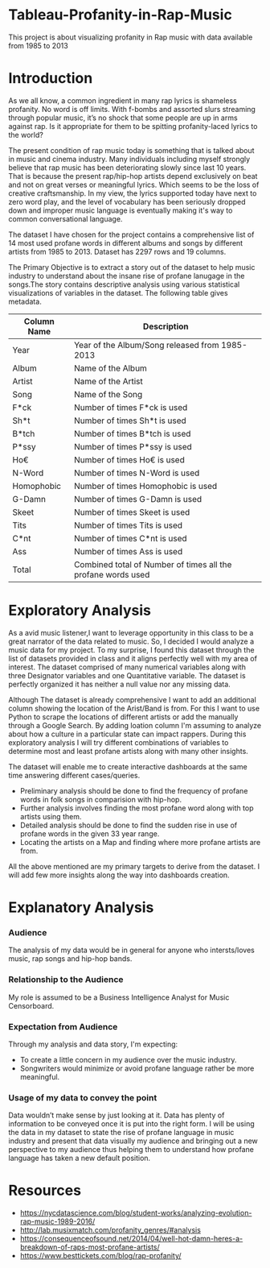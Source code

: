 # Tableau-Profanity-in-Rap-Music
This project is about visualizing profanity in Rap music with data available from 1985 to 2013

# Introduction
As we all know, a common ingredient in many rap lyrics is shameless profanity. No word is off limits. With f-bombs and assorted slurs streaming through popular music, it’s no shock that some people are up in arms against rap. Is it appropriate for them to be spitting profanity-laced lyrics to the world? 

The present condition of rap music today is something that is talked about in music and cinema industry. Many individuals including myself strongly believe that rap music has been deteriorating slowly since last 10 years. That is because the present rap/hip-hop artists depend exclusively on beat and not on great verses or meaningful lyrics. Which seems to be the loss of creative craftsmanship. In my view, the lyrics supported today have next to zero word play, and the level of vocabulary has been seriously dropped down and improper music language is eventually making it's way to common conversational language.

The dataset I have chosen for the project contains a comprehensive list of 14 most used profane words in different albums and songs by different artists from 1985 to 2013. Dataset has 2297 rows and 19 columns.

The Primary Objective is to extract a story out of the dataset to help music industry to understand about the insane rise of profane lanugage in the songs.The story contains descriptive analysis using various statistical visualizations of variables in the dataset. The following table gives metadata.

| __Column Name__  | __Description__ |
| ------------- | ------------- |
| Year  | Year of the Album/Song released from 1985-2013|
| Album  | Name of the Album  |
| Artist  | Name of the Artist  |
| Song  | Name of the Song  |
| F\*ck  | Number of times F\*ck is used |
| Sh\*t  | Number of times Sh\*t is used|
| B\*tch  | Number of times B\*tch is used |
| P\*ssy  | Number of times P\*ssy is used|
| Ho€  | Number of times Ho€ is used |
| N-Word  | Number of times N-Word is used|
| Homophobic | Number of times Homophobic is used |
| G-Damn  | Number of times G-Damn is used|
| Skeet  | Number of times Skeet is used |
| Tits  | Number of times Tits is used|
| C\*nt  | Number of times C\*nt is used |
| Ass  | Number of times Ass is used|
| Total  | Combined total of Number of times all the profane words used |

# Exploratory Analysis
As a avid music listener,I want to leverage opportunity in this class to be a great narrator of the data related to music. So, I decided I would analyze a music data for my project. To my surprise, I found this dataset through the list of datasets provided in class and it aligns perfectly well with my area of interest. The dataset comprised of many numerical variables along with three Designator variables and one Quantitative variable. The dataset is perfectly organized it has neither a null value nor any missing data. 

Although The dataset is already comprehensive I want to add an additional column showing the location of the Arist/Band is from. For this I want to use Python to scrape the locations of different artists or add the manually through a Google Search. By adding loation column I'm assuming to analyze about how a culture in a particular state can impact rappers. During this exploratory analysis I will try different combinations of variables to determine most and least profane artists along with many other insights.

The dataset will enable me to create interactive dashboards at the same time answering different cases/queries.
* Preliminary analysis should be done to find the frequency of profane words in folk songs in comparision with hip-hop.
* Further analysis involves finding the most profane word along with top artists using them.
* Detailed analysis should be done to find the sudden rise in use of profane words in the given 33 year range.
* Locating the artists on a Map and finding where more profane artists are from.

All the above mentioned are my primary targets to derive from the dataset. I will add few more insights along the way into dashboards creation.

# Explanatory Analysis
### Audience
The analysis of my data would be in general for anyone who intersts/loves music, rap songs and hip-hop bands.

### Relationship to the Audience
My role is assumed to be a Business Intelligence Analyst for Music Censorboard.

### Expectation from Audience
Through my analysis and data story, I'm expecting:
* To create a little concern in my audience over the music industry.
* Songwriters would minimize or avoid profane language rather be more meaningful. 

### Usage of my data to convey the point
Data wouldn’t make sense by just looking at it. Data has plenty of information to be conveyed once it is put into the right form.
I will be using the data in my dataset to state the rise of profane language in music industry and present that data visually my audience and bringing out a new perspective to my audience thus helping them to understand how profane language has taken a new default position.

# Resources
* https://nycdatascience.com/blog/student-works/analyzing-evolution-rap-music-1989-2016/
* http://lab.musixmatch.com/profanity_genres/#analysis
* https://consequenceofsound.net/2014/04/well-hot-damn-heres-a-breakdown-of-raps-most-profane-artists/
* https://www.besttickets.com/blog/rap-profanity/
